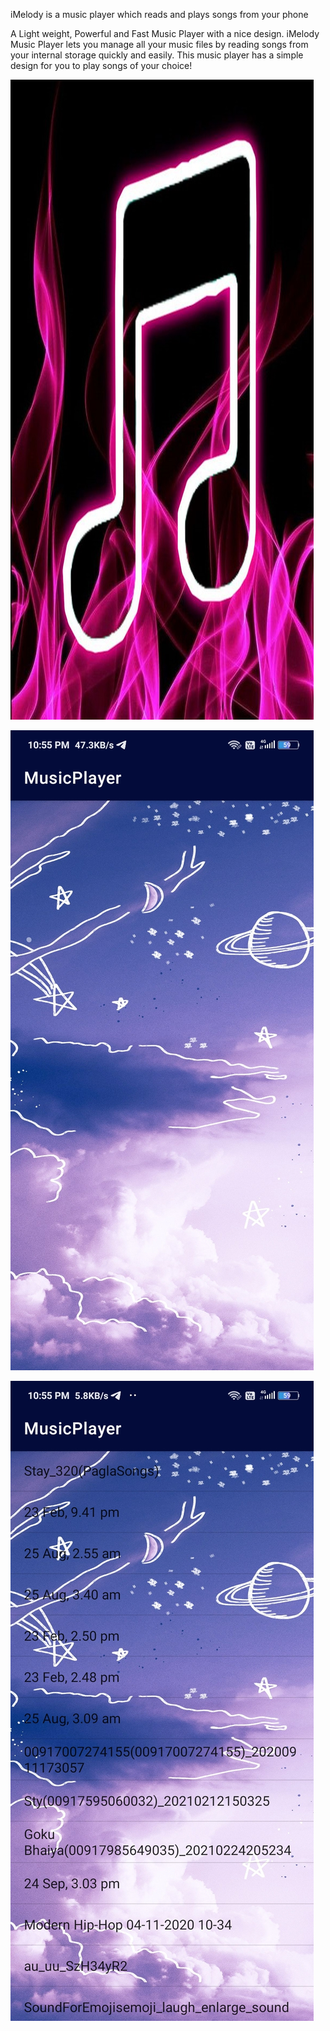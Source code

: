 

iMelody is a music player which reads and plays songs from your phone 


  A Light weight, Powerful and Fast Music Player with a nice 
  design. iMelody Music Player lets you manage all your music files
  by reading songs from your internal storage quickly and easily.
  This music player has a simple design for you to play songs of your choice!
  
  
![Icon](https://raw.githubusercontent.com/AyushJain2480/MusicPlayer/main/img/audio.jpg)

![home screen](https://raw.githubusercontent.com/AyushJain2480/MusicPlayer/main/img/m1.jpg)

![read external data](https://raw.githubusercontent.com/AyushJain2480/MusicPlayer/main/img/m2.jpg)
